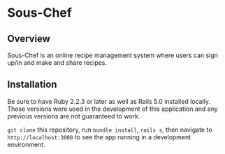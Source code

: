# Sous-Chef
## Overview
Sous-Chef is an online recipe management system where users can sign up/in and make and share recipes.

## Installation
Be sure to have Ruby 2.2.3 or later as well as Rails 5.0 installed locally. These versions were used in the development of this application and any previous versions are not guaranteed to work.

`git clone` this repository, run `bundle install`, `rails s`, then navigate to `http://localhost:3000` to see the app running in a development environment.
